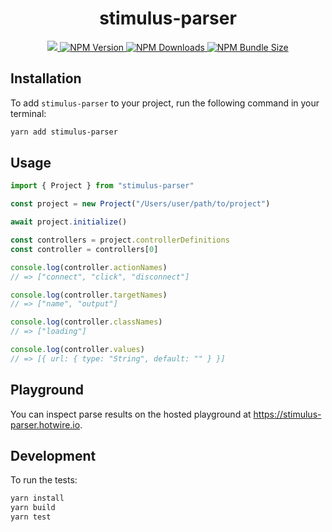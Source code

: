 <h1 align="center">stimulus-parser</h1>

<p align="center">
  <a href="https://github.com/marcoroth/stimulus-parser">
    <img src="https://github.com/marcoroth/stimulus-parser/actions/workflows/tests.yml/badge.svg">
  </a>
  <a href="https://www.npmjs.com/package/stimulus-parser">
    <img alt="NPM Version" src="https://img.shields.io/npm/v/stimulus-parser?logo=npm&color=38C160">
  </a>
  <a href="https://www.npmjs.com/package/stimulus-parser">
    <img alt="NPM Downloads" src="https://img.shields.io/npm/dm/stimulus-parser?logo=npm&color=38C160">
  </a>
  <a href="https://bundlephobia.com/package/stimulus-parser">
    <img alt="NPM Bundle Size" src="https://img.shields.io/bundlephobia/minzip/stimulus-parser?label=bundle%20size&logo=npm">
  </a>
</p>


## Installation

To add `stimulus-parser` to your project, run the following command in your terminal:

```bash
yarn add stimulus-parser
```

## Usage

```js
import { Project } from "stimulus-parser"

const project = new Project("/Users/user/path/to/project")

await project.initialize()

const controllers = project.controllerDefinitions
const controller = controllers[0]

console.log(controller.actionNames)
// => ["connect", "click", "disconnect"]

console.log(controller.targetNames)
// => ["name", "output"]

console.log(controller.classNames)
// => ["loading"]

console.log(controller.values)
// => [{ url: { type: "String", default: "" } }]
```

## Playground

You can inspect parse results on the hosted playground at https://stimulus-parser.hotwire.io.

## Development

To run the tests:

```bash
yarn install
yarn build
yarn test
```
